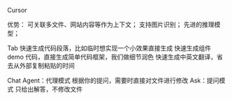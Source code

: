 Cursor

优势：
  可关联多文件、网站内容等作为上下文；
  支持图片识别；
  先进的推理模型；

Tab
  快速生成代码段落，比如临时想实现一个小效果直接生成
  快速生成组件 demo 代码，直接生成简单代码框架，我们做细节润色
  快速生成中英文翻译，省去从外部复制粘贴的时间

Chat
  Agent：代理模式 根据你的提问，需要时直接对文件进行修改
  Ask：提问模式 只给出解答，不修改文件